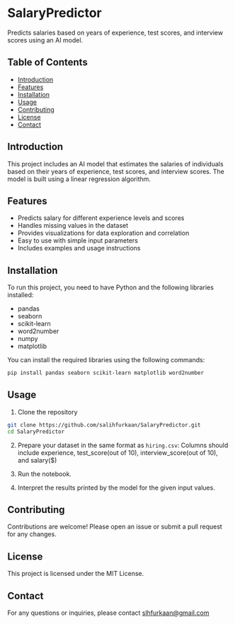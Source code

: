 # SalaryPredictor

Predicts salaries based on years of experience, test scores, and interview scores using an AI model.

## Table of Contents
- [Introduction](#introduction)
- [Features](#features)
- [Installation](#installation)
- [Usage](#usage)
- [Contributing](#contributing)
- [License](#license)
- [Contact](#contact)

## Introduction
This project includes an AI model that estimates the salaries of individuals based on their years of experience, test scores, and interview scores. The model is built using a linear regression algorithm.

## Features
- Predicts salary for different experience levels and scores
- Handles missing values in the dataset
- Provides visualizations for data exploration and correlation
- Easy to use with simple input parameters
- Includes examples and usage instructions

## Installation
To run this project, you need to have Python and the following libraries installed:
- pandas
- seaborn
- scikit-learn
- word2number
- numpy
- matplotlib

You can install the required libraries using the following commands:
```bash
pip install pandas seaborn scikit-learn matplotlib word2number
```
## Usage

1. Clone the repository
```bash
git clone https://github.com/salihfurkaan/SalaryPredictor.git
cd SalaryPredictor
```

2. Prepare your dataset in the same format as `hiring.csv`:
     Columns should include experience, test_score(out of 10), interview_score(out of 10), and salary($)
   
4. Run the notebook.

5. Interpret the results printed by the model for the given input values.

## Contributing
Contributions are welcome! Please open an issue or submit a pull request for any changes.

## License
This project is licensed under the MIT License.

## Contact
For any questions or inquiries, please contact slhfurkaan@gmail.com





